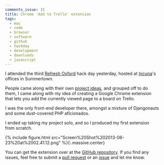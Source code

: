 ```yaml
---
comments_issue: 15
title: Chrome 'Add to Trello' extension
tags:
  - mac
  - code
  - browser
  - software
  - github
  - hackday
  - development
  - downloads
  - javascript
---
```

I attended the third [Refresh Oxford](http://www.refreshoxford.co.uk/) hack day yesterday, hosted at [Incuna](http://www.incuna.com/en/)'s offices in Summertown.

<!-- more -->

People came along with their own [project ideas](https://github.com/refreshoxford/hackday-3), and grouped off to do them, I came along with my idea of creating a Google Chrome extension that lets you add the currently viewed page to a board on Trello.

I was the only front-end developer there, amongst a mixture of Djangonauts and some dust-covered PHP aficionados.

I ended up taking my project solo, and so I produced my first extension from scratch.

{% include figure.html src="Screen%20Shot%202013-06-23%20at%2002.41.12.png" %}{:.massive.center}

You can get the extension over at the [GitHub repository](https://github.com/omgmog/chrome-add-link-to-trello). If you find any issues, feel free to submit a [pull request](https://github.com/omgmog/chrome-add-link-to-trello/pulls) or an [issue](https://github.com/omgmog/chrome-add-link-to-trello/issues) and let me know.
